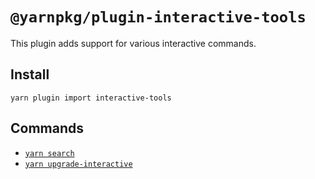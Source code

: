 # `@yarnpkg/plugin-interactive-tools`

This plugin adds support for various interactive commands.

## Install

```
yarn plugin import interactive-tools
```

## Commands

- [`yarn search`](https://yarnpkg.com/cli/search)
- [`yarn upgrade-interactive`](https://yarnpkg.com/cli/upgrade-interactive)

